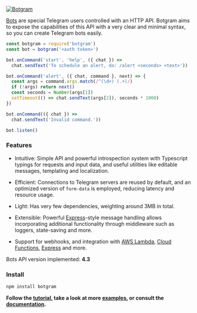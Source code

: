 [![Botgram](https://botgram.js.org/docs/splash.png)](https://botgram.js.org)

[Bots] are special Telegram users controlled with an HTTP API. Botgram
aims to expose the capabilities of this API with a very clear and minimal
syntax, so you can create Telegram bots easily.

~~~ js
const botgram = require('botgram')
const bot = botgram('<auth token>')

bot.onCommand('start', 'help', ({ chat }) =>
  chat.sendText('To schedule an alert, do: /alert <seconds> <text>'))

bot.onCommand('alert', ({ chat, command }, next) => {
  const args = command.args.match(/^(\d+) (.+)/)
  if (!args) return next()
  const seconds = Number(args[1])
  setTimeout(() => chat.sendText(args[2]), seconds * 1000)
})

bot.onCommand(({ chat }) =>
  chat.sendText('Invalid command.'))

bot.listen()
~~~

### Features

- Intuitive: Simple API and powerful introspection system with
  Typescript typings for requests and input data, and useful
  utilities like editable messages, templating and localization.

- Efficient: Connections to Telegram servers are reused by default,
  and an optimized version of `form-data` is employed, reducing
  latency and resource usage.

- Light: Has very few dependencies, weighting around 3MB in total.

- Extensible: Powerful [Express]-style message handling allows
  incorporating additional functionality through middleware such
  as loggers, state-saving and more.

- Support for webhooks, and integration with [AWS Lambda][lambda],
  [Cloud Functions][cloudFunctions], [Express] and more.

Bots API version implemented: **4.3**

### Install

~~~ bash
npm install botgram
~~~

**Follow the [tutorial], take a look at more [examples],
or consult the [documentation].**



[bots]: https://core.telegram.org/bots
[express]: https://expressjs.com
[lambda]: https://aws.amazon.com/lambda
[cloudFunctions]: https://cloud.google.com/functions

[tutorial]: https://github.com/botgram/botgram/blob/master/docs/tutorial.md
[examples]: https://github.com/botgram/botgram/tree/master/examples
[documentation]: https://github.com/botgram/botgram/blob/master/docs/index.md
